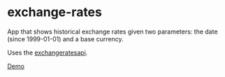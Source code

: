 # exchange-rates
App that shows historical exchange rates given two parameters: the date (since 1999-01-01) and a base currency.

Uses the [exchangeratesapi](https://github.com/exchangeratesapi/exchangeratesapi).

[Demo](https://pfefferi.github.io/exchange-rates/)
